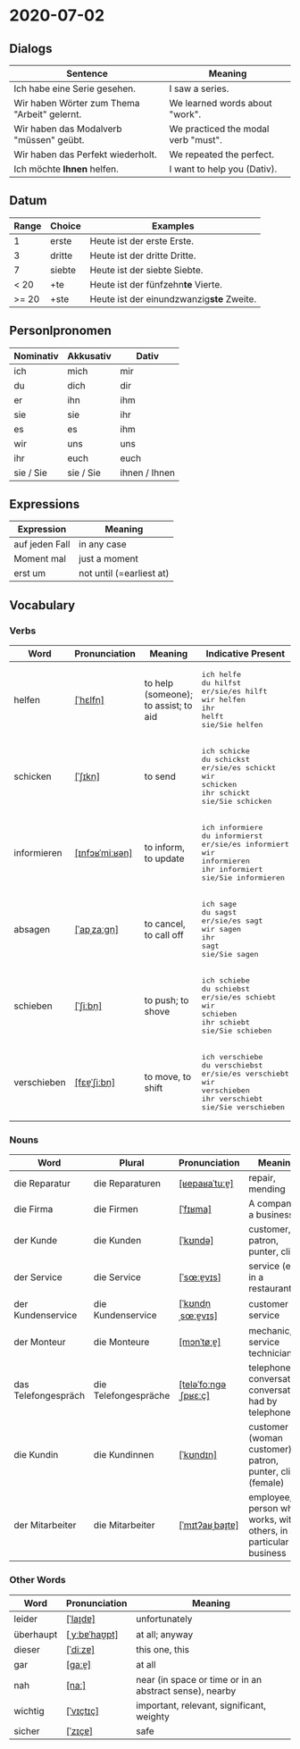 # 2020-07-02

## Dialogs

| Sentence                                     | Meaning                             |
| -------------------------------------------- | ----------------------------------- |
| Ich habe eine Serie gesehen.                 | I saw a series.                     |
| Wir haben Wörter zum Thema "Arbeit" gelernt. | We learned words about "work".      |
| Wir haben das Modalverb "müssen" geübt.      | We practiced the modal verb "must". |
| Wir haben das Perfekt wiederholt.            | We repeated the perfect.            |
| Ich möchte **Ihnen** helfen.                 | I want to help you (Dativ).         |

## Datum

| Range | Choice | Examples                                   |
| ----- | ------ | ------------------------------------------ |
| 1     | erste  | Heute ist der erste Erste.                 |
| 3     | dritte | Heute ist der dritte Dritte.               |
| 7     | siebte | Heute ist der siebte Siebte.               |
| < 20  | +te    | Heute ist der fünfzehn**te** Vierte.       |
| >= 20 | +ste   | Heute ist der einundzwanzig**ste** Zweite. |

## Personlpronomen

| Nominativ | Akkusativ | Dativ         |
| --------- | --------- | ------------- |
| ich       | mich      | mir           |
| du        | dich      | dir           |
| er        | ihn       | ihm           |
| sie       | sie       | ihr           |
| es        | es        | ihm           |
| wir       | uns       | uns           |
| ihr       | euch      | euch          |
| sie / Sie | sie / Sie | ihnen / Ihnen |

## Expressions

| Expression     | Meaning                  |
| -------------- | ------------------------ |
| auf jeden Fall | in any case              |
| Moment mal     | just a moment            |
| erst um        | not until (=earliest at) |

## Vocabulary

### Verbs

| Word   | Pronunciation | Meaning | Indicative Present |
| ------ | ------------- | ------- | ------------------ |
|helfen|[[ˈhɛlfn̩]](https://cdn.duden.de/_media_/audio/ID4115492_203197446.mp3)|to help (someone); to assist; to aid|<pre>ich       helfe<br>du        hilfst<br>er/sie/es hilft<br>wir       helfen<br>ihr       helft<br>sie/Sie   helfen</pre>|
|schicken|[[ˈʃɪkn̩]](https://cdn.duden.de/_media_/audio/ID4110046_353549697.mp3)|to send|<pre>ich       schicke<br>du        schickst<br>er/sie/es schickt<br>wir       schicken<br>ihr       schickt<br>sie/Sie   schicken</pre>|
|informieren|[[ɪnfɔʁˈmiːʁən]](https://cdn.duden.de/_media_/audio/ID4114807_167502416.mp3)|to inform, to update|<pre>ich       informiere<br>du        informierst<br>er/sie/es informiert<br>wir       informieren<br>ihr       informiert<br>sie/Sie   informieren</pre>|
|absagen|[[ˈapˌzaːɡn̩]](https://cdn.duden.de/_media_/audio/ID4129888_529560514.mp3)|to cancel, to call off|<pre>ich       sage<br>du        sagst<br>er/sie/es sagt<br>wir       sagen<br>ihr       sagt<br>sie/Sie   sagen</pre>|
|schieben|[[ˈʃiːbn̩]](https://cdn.duden.de/_media_/audio/ID4111208_403504161.mp3)|to push; to shove|<pre>ich       schiebe<br>du        schiebst<br>er/sie/es schiebt<br>wir       schieben<br>ihr       schiebt<br>sie/Sie   schieben</pre>|
|verschieben|[[fɛɐ̯ˈʃiːbn̩]](https://upload.wikimedia.org/wikipedia/commons/5/5a/De-verschieben.ogg)|to move, to shift|<pre>ich       verschiebe<br>du        verschiebst<br>er/sie/es verschiebt<br>wir       verschieben<br>ihr       verschiebt<br>sie/Sie   verschieben</pre>|

### Nouns

| Word | Plural | Pronunciation | Meaning |
| ---- | ------ | ------------- | ------- |
|die Reparatur|die Reparaturen|[[ʁepaʁaˈtuːɐ̯]](https://cdn.duden.de/_media_/audio/ID4114223_492263588.mp3)|repair, mending|
|die Firma|die Firmen|[[ˈfɪʁma]](https://cdn.duden.de/_media_/audio/ID4115406_161197301.mp3)|A company, a business.|
|der Kunde|die Kunden|[[ˈkʊndə]](https://cdn.duden.de/_media_/audio/ID4111193_497718077.mp3)|customer, patron, punter, client|
|der Service|die Service|[[ˈsœːɐ̯vɪs]](https://cdn.duden.de/_media_/audio/ID4117090_85987425.mp3)|service (e.g. in a restaurant)|
|der Kundenservice|die Kundenservice|[[ˈkʊndn̩ˌsœːɐ̰vɪs]]()|customer service|
|der Monteur|die Monteure|[[mɔnˈtøːɐ̯]](https://cdn.duden.de/_media_/audio/ID4113054_263257367.mp3)|mechanic, service technician|
|das Telefongespräch|die Telefongespräche|[[teləˈfoːnɡəˌʃpʁɛːç]](https://cdn.duden.de/_media_/audio/ID4521628_397999464.mp3)|telephone conversation, conversation had by telephone|
|die Kundin|die Kundinnen|[[ˈkʊndɪn]](https://cdn.duden.de/_media_/audio/ID4520438_240840579.mp3)|customer (woman customer), patron, punter, client (female)|
|der Mitarbeiter|die Mitarbeiter|[[ˈmɪtʔaʁˌbaɪ̯tɐ]](https://cdn.duden.de/_media_/audio/ID4110191_117999178.mp3)|employee, person who works, with others, in a particular business|

### Other Words

| Word | Pronunciation | Meaning |
| ---- | ------------- | ------- |
|leider|[[ˈlaɪ̯dɐ]](https://cdn.duden.de/_media_/audio/ID4117258_103799366.mp3)|unfortunately|
|überhaupt|[[ˌyːbɐˈhaʊ̯pt]](https://cdn.duden.de/_media_/audio/ID4119105_94295141.mp3)|at all; anyway|
|dieser|[[ˈdiːzɐ]](https://cdn.duden.de/_media_/audio/ID4108591_239253780.mp3)|this one, this|
|gar|[[ɡaːɐ̯]](https://cdn.duden.de/_media_/audio/ID4107519_421676298.mp3)|at all|
|nah|[[naː]](https://upload.wikimedia.org/wikipedia/commons/b/b2/De-nah.ogg)|near (in space or time or in an abstract sense), nearby|
|wichtig|[[ˈvɪçtɪç]](https://cdn.duden.de/_media_/audio/ID4113511_76538942.mp3)|important, relevant, significant, weighty|
|sicher|[[ˈzɪçɐ]](https://cdn.duden.de/_media_/audio/ID4106120_332147404.mp3)|safe|

